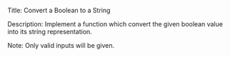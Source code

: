 Title: Convert a Boolean to a String

Description: Implement a function which convert the given boolean value into its string representation.

Note: Only valid inputs will be given.
